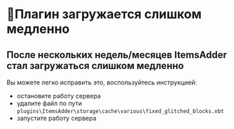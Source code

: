 # 🐌Плагин загружается слишком медленно

## После нескольких недель/месяцев ItemsAdder стал загружаться слишком медленно

Вы можете легко исправить это, воспользуйтесь инструкцией:

* остановите работу сервера
* удалите файл по пути `plugins\ItemsAdder\storage\cache\various\fixed_glitched_blocks.nbt` 
* запустите работу сервера

